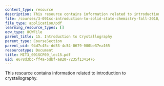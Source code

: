 ```yaml
---
content_type: resource
description: This resource contains information related to introduction to crystallography.
file: /courses/3-091sc-introduction-to-solid-state-chemistry-fall-2010/e678d3bcff4abdbfa8207235f1341476_MIT3_091SCF09_lec15.pdf
file_type: application/pdf
learning_resource_types: []
ocw_type: OCWFile
parent_title: 15. Introduction to Crystallography
parent_type: CourseSection
parent_uid: 94d7c45c-dd53-4c54-0679-000be37ea165
resourcetype: Document
title: MIT3_091SCF09_lec15.pdf
uid: e678d3bc-ff4a-bdbf-a820-7235f1341476
---
```

This resource contains information related to introduction to crystallography.